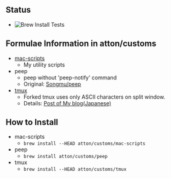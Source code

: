 ## Status
* ![Brew Install Tests](https://github.com/atton/homebrew-customs/workflows/Brew%20Install%20Tests/badge.svg)

## Formulae Information in atton/customs
* [mac-scripts](https://github.com/atton/mac-scripts)
  * My utility scripts
* peep
  * peep without 'peep-notify' command
  * Original: [Songmu/peep](https://github.com/Songmu/peep)
* [tmux](https://github.com/atton/tmux)
  * Forked tmux uses only ASCII characters on split window.
  * Details: [Post of My blog(Japanese)](https://attonblog.blogspot.com/2020/05/tmux-31b.html)

## How to Install
* mac-scripts
  * `brew install --HEAD atton/customs/mac-scripts`
* peep
  * `brew install atton/customs/peep`
* tmux
  * `brew install --HEAD atton/customs/tmux`
